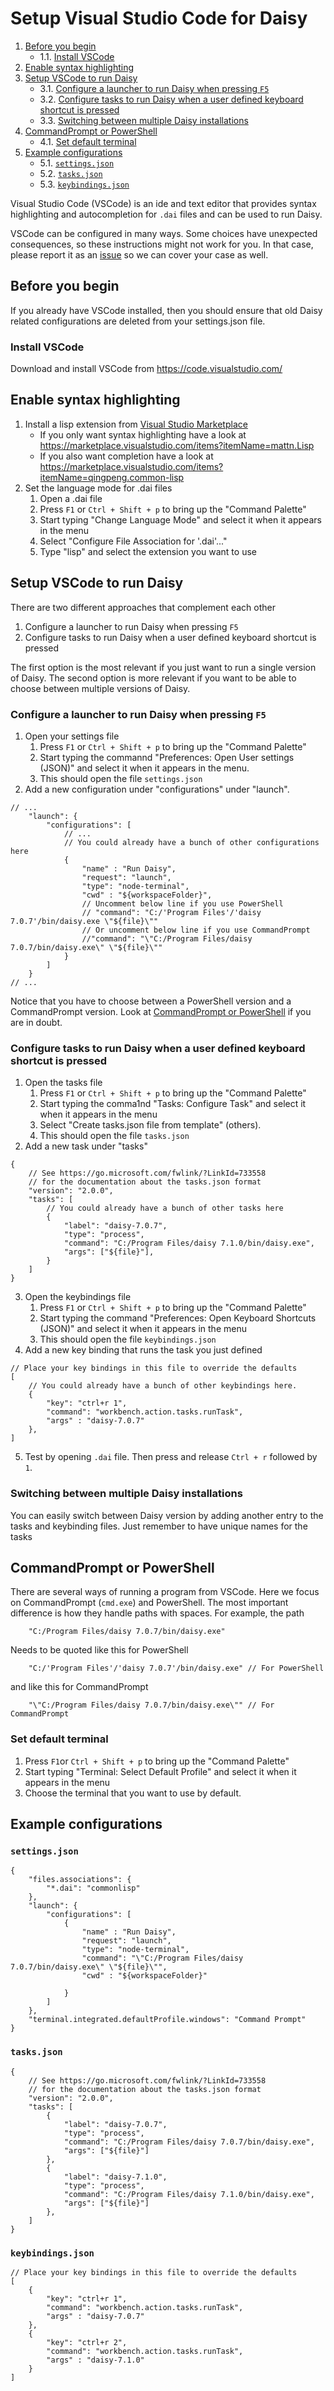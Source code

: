 # Setup Visual Studio Code for Daisy
<!-- vscode-markdown-toc -->
1. [Before you begin](#before-you-begin)
    * 1.1. [Install VSCode](#install-vscode)
2. [Enable syntax highlighting](#enable-syntax-highlighting)
3. [Setup VSCode to run Daisy](#setup-vscode-to-run-daisy)
	* 3.1. [Configure a launcher to run Daisy when pressing `F5`](#configure-a-launcher-to-run-daisy-when-pressing-f5)
	* 3.2. [Configure tasks to run Daisy when a user defined keyboard shortcut is pressed](#configure-tasks-to-run-daisy-when-a-user-defined-keyboard-shortcut-is-pressed)
	* 3.3. [Switching between multiple Daisy installations](#switching-between-multiple-daisy-installations)
4. [CommandPrompt or PowerShell](#commandprompt-or-powershell)
	* 4.1. [Set default terminal](#set-default-terminal)
5. [Example configurations](#example-configurations)
	* 5.1. [`settings.json`](#settings.json)
	* 5.2. [`tasks.json`](#tasks.json)
	* 5.3. [`keybindings.json`](#keybindings.json)

<!-- vscode-markdown-toc-config
	numbering=true
	autoSave=true
	/vscode-markdown-toc-config -->
<!-- /vscode-markdown-toc -->

Visual Studio Code (VSCode) is an ide and text editor that provides syntax highlighting and autocompletion for `.dai` files and can be used to run Daisy.

VSCode can be configured in many ways. Some choices have unexpected consequences, so these instructions might not work for you. In that case, please report it as an [issue](https://github.com/daisy-model/daisy/issues) so we can cover your case as well.

## Before you begin
If you already have VSCode installed, then you should ensure that old Daisy related configurations are deleted from your settings.json file.

### Install VSCode
Download and install VSCode from https://code.visualstudio.com/

## Enable syntax highlighting
1. Install a lisp extension from [Visual Studio Marketplace](https://marketplace.visualstudio.com/search?term=tag%3A%22Lisp%22&target=VSCode&category=All%20categories&sortBy=Relevance)
    - If you only want syntax highlighting have a look at https://marketplace.visualstudio.com/items?itemName=mattn.Lisp
    - If you also want completion have a look at https://marketplace.visualstudio.com/items?itemName=qingpeng.common-lisp
2. Set the language mode for .dai files
    1. Open a .dai file
    2. Press `F1` or `Ctrl + Shift + p` to bring up the "Command Palette"
    3. Start typing "Change Language Mode" and select it when it appears in the menu
    4. Select "Configure File Association for '.dai'..."
    5. Type "lisp" and select the extension you want to use

## Setup VSCode to run Daisy
There are two different approaches that complement each other

1. Configure a launcher to run Daisy when pressing `F5`
2. Configure tasks to run Daisy when a user defined keyboard shortcut is pressed

The first option is the most relevant if you just want to run a single version of Daisy. The second option is more relevant if you want to be able to choose between multiple versions of Daisy.

### Configure a launcher to run Daisy when pressing `F5`
1. Open your settings file
    1. Press `F1` or `Ctrl + Shift + p` to bring up the "Command Palette"
    2. Start typing the commannd "Preferences: Open User settings (JSON)" and select it when it appears in the menu.
    3. This should open the file `settings.json`
2. Add a new configuration under "configurations" under "launch".
```{json}
// ...
    "launch": {
        "configurations": [
            // ...
            // You could already have a bunch of other configurations here
            {
                "name" : "Run Daisy",
                "request": "launch",
                "type": "node-terminal",
                "cwd" : "${workspaceFolder}",
                // Uncomment below line if you use PowerShell
                // "command": "C:/'Program Files'/'daisy 7.0.7'/bin/daisy.exe \"${file}\""
                // Or uncomment below line if you use CommandPrompt
                //"command": "\"C:/Program Files/daisy 7.0.7/bin/daisy.exe\" \"${file}\""
            }
        ]
    }
// ...
```
Notice that you have to choose between a PowerShell version and a CommandPrompt version. Look at [CommandPrompt or PowerShell](#commandprompt-or-powershell) if you are in doubt.


### Configure tasks to run Daisy when a user defined keyboard shortcut is pressed
1. Open the tasks file
    1. Press `F1` or `Ctrl + Shift + p` to bring up the "Command Palette"
    2. Start typing the comma1nd "Tasks: Configure Task" and select it when it appears in the menu
    3. Select "Create tasks.json file from template" (others).
    4. This should open the file `tasks.json`
2. Add a new task under "tasks"
```{json}
{
    // See https://go.microsoft.com/fwlink/?LinkId=733558
    // for the documentation about the tasks.json format
    "version": "2.0.0",
    "tasks": [
        // You could already have a bunch of other tasks here
        {
            "label": "daisy-7.0.7",
            "type": "process",
            "command": "C:/Program Files/daisy 7.1.0/bin/daisy.exe",
            "args": ["${file}"],
        }
    ]
}
```
3. Open the keybindings file
    1. Press `F1` or `Ctrl + Shift + p` to bring up the "Command Palette"
    2. Start typing the command "Preferences: Open Keyboard Shortcuts (JSON)" and select it when it appears in the menu
    4. This should open the file `keybindings.json`
4. Add a new key binding that runs the task you just defined
```{json}
// Place your key bindings in this file to override the defaults
[
    // You could already have a bunch of other keybindings here.
    {
        "key": "ctrl+r 1",
        "command": "workbench.action.tasks.runTask",
        "args" : "daisy-7.0.7"
    },
]
```
5. Test by opening `.dai` file. Then press and release `Ctrl + r` followed by `1`.

### Switching between multiple Daisy installations
You can easily switch between Daisy version by adding another entry to the tasks and keybinding files. Just remember to have unique names for the tasks

## CommandPrompt or PowerShell
There are several ways of running a program from VSCode. Here we focus on CommandPrompt (`cmd.exe`) and PowerShell. The most important difference is how they handle paths with spaces. For example, the path

```{json}
    "C:/Program Files/daisy 7.0.7/bin/daisy.exe"
```

Needs to be quoted like this for PowerShell
```{json}
    "C:/'Program Files'/'daisy 7.0.7'/bin/daisy.exe" // For PowerShell
```

and like this for CommandPrompt
```{json}
    "\"C:/Program Files/daisy 7.0.7/bin/daisy.exe\"" // For CommandPrompt
```

### Set default terminal
1. Press `F1`or `Ctrl + Shift + p` to bring up the "Command Palette"
2. Start typing "Terminal: Select Default Profile" and select it when it appears in the menu
3. Choose the terminal that you want to use by default.

## Example configurations
### `settings.json`
```{json}
{
    "files.associations": {
        "*.dai": "commonlisp"
    },
    "launch": {
        "configurations": [
            {
                "name" : "Run Daisy",
                "request": "launch",
                "type": "node-terminal",
                "command": "\"C:/Program Files/daisy 7.0.7/bin/daisy.exe\" \"${file}\"",
                "cwd" : "${workspaceFolder}"

            }
        ]
    },
    "terminal.integrated.defaultProfile.windows": "Command Prompt"
}
```

### `tasks.json`
```{json}
{
    // See https://go.microsoft.com/fwlink/?LinkId=733558
    // for the documentation about the tasks.json format
    "version": "2.0.0",
    "tasks": [
        {
            "label": "daisy-7.0.7",
            "type": "process",
            "command": "C:/Program Files/daisy 7.0.7/bin/daisy.exe",
            "args": ["${file}"]
        },
        {
            "label": "daisy-7.1.0",
            "type": "process",
            "command": "C:/Program Files/daisy 7.1.0/bin/daisy.exe",
            "args": ["${file}"]
        },
    ]
}
```

### `keybindings.json`
```{json}
// Place your key bindings in this file to override the defaults
[
    {
        "key": "ctrl+r 1",
        "command": "workbench.action.tasks.runTask",
        "args" : "daisy-7.0.7"
    },
    {
        "key": "ctrl+r 2",
        "command": "workbench.action.tasks.runTask",
        "args" : "daisy-7.1.0"
    }
]
```